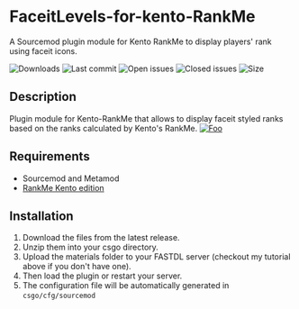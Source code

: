 # FaceitLevels-for-kento-RankMe
A Sourcemod plugin module for Kento RankMe to display players' rank using faceit icons.

![Downloads](https://img.shields.io/github/downloads/Sarrus1/FaceitLevels-for-kento-RankMe/total) ![Last commit](https://img.shields.io/github/last-commit/Sarrus1/FaceitLevels-for-kento-RankMe "Last commit") ![Open issues](https://img.shields.io/github/issues/Sarrus1/FaceitLevels-for-kento-RankMe "Open Issues") ![Closed issues](https://img.shields.io/github/issues-closed/Sarrus1/FaceitLevels-for-kento-RankMe "Closed Issues") ![Size](https://img.shields.io/github/repo-size/Sarrus1/FaceitLevels-for-kento-RankMe "Size")

## Description ##
Plugin module for Kento-RankMe that allows to display faceit styled ranks based on the ranks calculated by Kento's RankMe.
[![Foo](https://i.ibb.co/mJTR39w/20201207153138-1.jpg)]()

## Requirements ##
- Sourcemod and Metamod
- [RankMe Kento edition](https://forums.alliedmods.net/showthread.php?t=290063)

## Installation ##
1. Download the files from the latest release.
2. Unzip them into your csgo directory.
3. Upload the materials folder to your FASTDL server (checkout my tutorial above if you don't have one).
4. Then load the plugin or restart your server.
5. The configuration file will be automatically generated in `csgo/cfg/sourcemod`
